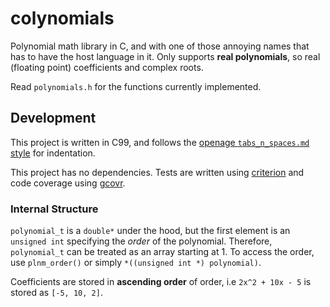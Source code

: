 # colynomials

Polynomial math library in C, and with one of those annoying names that has to have the host language in it. Only supports __real polynomials__, so real (floating point) coefficients and complex roots.

Read `polynomials.h` for the functions currently implemented.

## Development

This project is written in C99, and follows the [openage `tabs_n_spaces.md` style](https://github.com/SFTtech/openage/blob/master/doc/code_style/tabs_n_spaces.md) for indentation.

This project has no dependencies. Tests are written using [criterion](https://criterion.readthedocs.io/en/master/intro.html) and code coverage using [gcovr](https://gcovr.com/en/stable/).

### Internal Structure

`polynomial_t` is a `double*` under the hood, but the first element is an `unsigned int` specifying the *order* of the polynomial. Therefore, `polynomial_t` can be treated as an array starting at 1. To access the order, use `plnm_order()` or simply `*((unsigned int *) polynomial)`.

Coefficients are stored in **ascending order** of order, i.e `2x^2 + 10x - 5` is stored as `[-5, 10, 2]`.